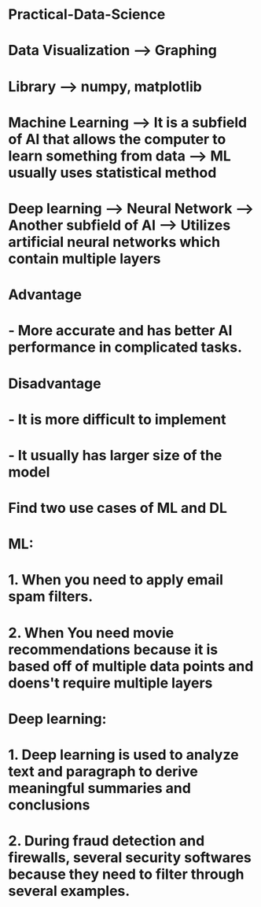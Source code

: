 # Practical-Data-Science
# Data Visualization --> Graphing
# Library --> numpy, matplotlib 

# Machine Learning --> It is a subfield of AI that allows the computer to learn something from data --> ML usually uses statistical method
# Deep learning --> Neural Network --> Another subfield of AI --> Utilizes artificial neural networks which contain multiple layers
# Advantage
# - More accurate and has better AI performance in complicated tasks.

# Disadvantage 
# - It is more difficult to implement 
# - It usually has larger size of the model 

# Find two use cases of ML and DL

# ML: 
# 1. When you need to apply email spam filters. 
# 2. When You need movie recommendations because it is based off of multiple data points and doens't require multiple layers

# Deep learning:
# 1. Deep learning is used to analyze text and paragraph to derive meaningful summaries and conclusions
# 2. During fraud detection and firewalls, several security softwares because they need to filter through several examples. 